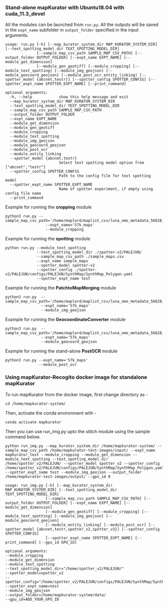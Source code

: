 ### Stand-alone mapKurator with Ubuntu18.04 with cuda_11.3_devel
All the modules can be launched from `run.py`. All the outputs will be saved in the `expt_name` subfolder in `output_folder` specified in the input arguments. 

```
usage: run.py [-h] [--map_kurator_system_dir MAP_KURATOR_SYSTEM_DIR] [--text_spotting_model_dir TEXT_SPOTTING_MODEL_DIR]
              [--sample_map_csv_path SAMPLE_MAP_CSV_PATH] [--output_folder OUTPUT_FOLDER] [--expt_name EXPT_NAME] [--module_get_dimension]
              [--module_gen_geotiff] [--module_cropping] [--module_text_spotting] [--module_img_geojson] [--module_geocoord_geojson] [--module_post_ocr_entity_linking] [--spotter_model {abcnet,testr}] [--spotter_config SPOTTER_CONFIG] [--spotter_expt_name SPOTTER_EXPT_NAME] [--print_command]

optional arguments:
  -h, --help            show this help message and exit
  --map_kurator_system_dir MAP_KURATOR_SYSTEM_DIR
  --text_spotting_model_dir TEXT_SPOTTING_MODEL_DIR
  --sample_map_csv_path SAMPLE_MAP_CSV_PATH
  --output_folder OUTPUT_FOLDER
  --expt_name EXPT_NAME
  --module_get_dimension
  --module_gen_geotiff
  --module_cropping
  --module_text_spotting
  --module_img_geojson
  --module_geocoord_geojson
  --module_post_ocr
  --module_entity_linking
  --spotter_model {abcnet,testr}
                        Select text spotting model option from ["abcnet","testr"]
  --spotter_config SPOTTER_CONFIG
                        Path to the config file for text spotting model
  --spotter_expt_name SPOTTER_EXPT_NAME
                        Name of spotter experiment, if empty using config file name
  --print_command
  ```

Example for running the **cropping** module
```
python3 run.py --sample_map_csv_path='/home/maplord/maplist_csv/luna_omo_metadata_56628_20220724.csv'  
                  --expt_name='57k_maps' 
                  --module_cropping
```

Example for running the **spotting** module
```
python run.py --module_text_spotting 
              --text_spotting_model_dir ./spotter-v2/PALEJUN/
              --sample_map_csv_path ./sample_maps.csv
              --expt_name sample_maps 
              --spotter_model spotter-v2
              --spotter_config ./spotter-v2/PALEJUN/configs/PALEJUN/SynthMap/SynthMap_Polygon.yaml
              --spotter_expt_name test
```

Example for running the **PatchtoMapMerging** module
```
python3 run.py  --sample_map_csv_path='/home/maplord/maplist_csv/luna_omo_metadata_56628_20220724.csv'  
                --expt_name='57k_maps' 
                --module_img_geojson
```

Example for running the **GeocoordinateConverter** module
```
python3 run.py  --sample_map_csv_path='/home/maplord/maplist_csv/luna_omo_metadata_56628_20220724.csv'  
                --expt_name='57k_maps' 
                --module_geocoord_geojson
```

Example for running the stand-alone **PostOCR** module
```
python3 run.py --expt_name='57k_maps' 
               --module_post_ocr
```

### Using mapKurator-Recogito docker image for standalone mapKurator 

To run mapKurator from the docker image, first change directory as -     
```
cd /home/mapkurator-system/
```
Then, activate the conda environment with -    
```
conda activate mapkurator
```

Then you can use run_img.py upto the stitch module using the sample command below.     

```
python run_img.py --map_kurator_system_dir /home/mapkurator-system/ --sample_map_csv_path /home/mapkurator-test-images/input/ --expt_name mapKurator_test --module_cropping --module_get_dimension --module_text_spotting --text_spotting_model_dir /home/spotter_v2/PALEJUN/ --spotter_model spotter_v2 --spotter_config /home/spotter_v2/PALEJUN/configs/PALEJUN/SynthMap/SynthMap_Polygon.yaml --spotter_expt_name test --module_img_geojson --output_folder /home/mapkurator-test-images/output/ --gpu_id 0
```

```
usage: run_img.py [-h] [--map_kurator_system_dir MAP_KURATOR_SYSTEM_DIR] [--text_spotting_model_dir TEXT_SPOTTING_MODEL_DIR]
                  [--sample_map_csv_path SAMPLE_MAP_CSV_PATH] [--output_folder OUTPUT_FOLDER] [--expt_name EXPT_NAME] [--module_get_dimension]
                  [--module_gen_geotiff] [--module_cropping] [--module_text_spotting] [--module_img_geojson] [--module_geocoord_geojson]
                  [--module_entity_linking] [--module_post_ocr] [--spotter_model {abcnet,testr,spotter_v2,spotter_v3}] [--spotter_config SPOTTER_CONFIG]
                  [--spotter_expt_name SPOTTER_EXPT_NAME] [--print_command] [--gpu_id GPU_ID]
                  
optional arguments:
--module_cropping 
--module_get_dimension 
--module_text_spotting 
--text_spotting_model_dir="/home/spotter_v2/PALEJUN/" 
--spotter_model=spotter_v2 
--spotter_config="/home/spotter_v2/PALEJUN/configs/PALEJUN/SynthMap/SynthMap_Polygon.yaml"
--spotter_expt_name=test 
--module_img_geojson 
--output_folder=/home/mapkurator-system/data/ 
--gpu_id=ADD_YOUR_GPU_ID
```
